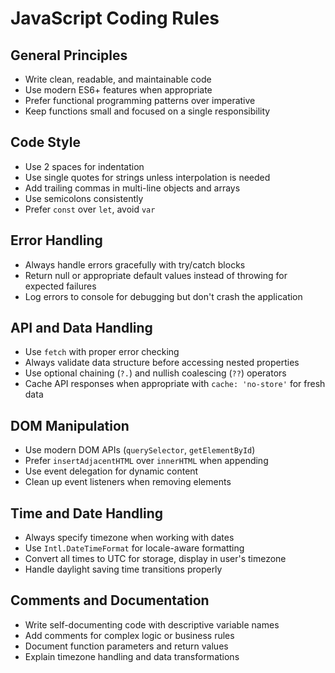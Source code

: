 # JavaScript Coding Rules

## General Principles
- Write clean, readable, and maintainable code
- Use modern ES6+ features when appropriate
- Prefer functional programming patterns over imperative
- Keep functions small and focused on a single responsibility

## Code Style
- Use 2 spaces for indentation
- Use single quotes for strings unless interpolation is needed
- Add trailing commas in multi-line objects and arrays
- Use semicolons consistently
- Prefer `const` over `let`, avoid `var`

## Error Handling
- Always handle errors gracefully with try/catch blocks
- Return null or appropriate default values instead of throwing for expected failures
- Log errors to console for debugging but don't crash the application

## API and Data Handling
- Use `fetch` with proper error checking
- Always validate data structure before accessing nested properties
- Use optional chaining (`?.`) and nullish coalescing (`??`) operators
- Cache API responses when appropriate with `cache: 'no-store'` for fresh data

## DOM Manipulation
- Use modern DOM APIs (`querySelector`, `getElementById`)
- Prefer `insertAdjacentHTML` over `innerHTML` when appending
- Use event delegation for dynamic content
- Clean up event listeners when removing elements

## Time and Date Handling
- Always specify timezone when working with dates
- Use `Intl.DateTimeFormat` for locale-aware formatting
- Convert all times to UTC for storage, display in user's timezone
- Handle daylight saving time transitions properly

## Comments and Documentation
- Write self-documenting code with descriptive variable names
- Add comments for complex logic or business rules
- Document function parameters and return values
- Explain timezone handling and data transformations
